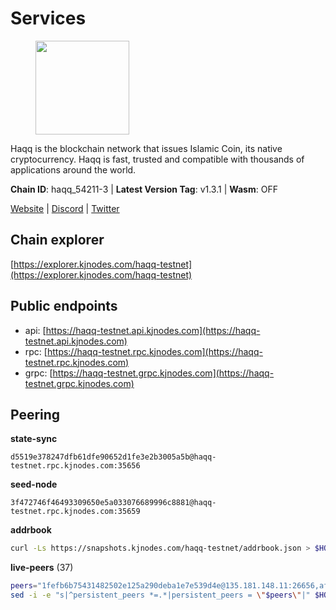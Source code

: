 # Services

<figure><img src="https://raw.githubusercontent.com/kj89/testnet_manuals/main/pingpub/logos/haqq.png" width="150" alt=""><figcaption></figcaption></figure>

Haqq is the blockchain network that issues Islamic Coin,  its native cryptocurrency. Haqq is fast, trusted and  compatible with thousands of applications around the world.

**Chain ID**: haqq_54211-3 | **Latest Version Tag**: v1.3.1 | **Wasm**: OFF

[Website](https://islamiccoin.net) | [Discord](https://discord.gg/hU9MHG5kZq) | [Twitter](https://twitter.com/Islamic_Coin)




## Chain explorer
[https://explorer.kjnodes.com/haqq-testnet](https://explorer.kjnodes.com/haqq-testnet)

## Public endpoints

* api: [https://haqq-testnet.api.kjnodes.com](https://haqq-testnet.api.kjnodes.com)
* rpc: [https://haqq-testnet.rpc.kjnodes.com](https://haqq-testnet.rpc.kjnodes.com)
* grpc: [https://haqq-testnet.grpc.kjnodes.com](https://haqq-testnet.grpc.kjnodes.com)

## Peering

**state-sync**

```text
d5519e378247dfb61dfe90652d1fe3e2b3005a5b@haqq-testnet.rpc.kjnodes.com:35656
```

**seed-node**

```text
3f472746f46493309650e5a033076689996c8881@haqq-testnet.rpc.kjnodes.com:35659
```

**addrbook**
```bash
curl -Ls https://snapshots.kjnodes.com/haqq-testnet/addrbook.json > $HOME/.haqqd/config/addrbook.json
```

**live-peers** (37)
```bash
peers="1fefb6b75431482502e125a290deba1e7e539d4e@135.181.148.11:26656,afe8c5af90e2eef4a98bc998366e2e780a927599@65.108.126.46:34656,56158e0f2acf850114e82644afceb565a73b08cc@185.144.99.95:26656,48a2a7762a579d25bca95b0a3548b714238dd60b@213.239.216.252:20656,62bf004201a90ce00df6f69390378c3d90f6dd7e@45.83.173.19:26656,2d13d679b64e1a574904a140f72815644ec71131@65.21.133.125:30656,6771e65c1b30cc514faf5943320fdda480fe9124@95.216.39.183:26656,5a223d77d01319a8c7f648eddfc8549cafcd8ca5@34.147.118.211:26656,0833039f717227ccd156d156ea772746b8ac6d71@146.19.24.139:26656,ed145a35b436878c1f1c10634bd18600f3696e17@95.217.181.142:26656,3df5a68b919177179c6dcb0b9c9354fd6bbba1c8@65.109.92.240:20116,32a8eec046b95e8646ff0810b4596dc7083a0beb@65.108.145.131:26656,16f40215d018c7d657fef0bb5ce2950251d525d2@148.251.51.144:36656,d7ac44bf8f8d760c3df1a8695145021f35feb985@34.88.220.124:26656,23ff658b56fbb8bc73372973a34733ff5d79b435@142.132.202.50:11604,eb503dddcc41ba801c646d63cc762de4e9c43aa4@35.228.23.164:26656,88b8b733d8b96e9a518c1a8bea4dbc5bf896026e@5.161.156.183:26656,927a323649e7dd8d4c75da6e5edaee439652b46f@65.109.92.241:20116,a884387139109784cad9193652b82ef20a85d713@38.242.159.148:26656,9eb507f9365313dbe7f426050fec9648298f58ee@109.205.183.51:26656,24e894d4d8a18276acf6051cccf369a1ce69842d@65.108.151.105:26656,59af99085c961a6a5c8dc4bc8b3abffda16ddccb@135.181.38.62:26656,d9801eb3d439391f2ec2a27f4c117ce91c6aa1fc@149.102.133.40:35656,26f20a2f80a4738a30a9634947a3aae67da31be3@65.108.254.227:26656,6ce864d853904ebef9400528f129d8fefa6f1827@91.211.251.232:36656,f57fae1bdea281392b563a58978a2d8c0a37725f@95.217.233.234:26656,25cdda3630fbeb7f87c2ef7fa4824d2276f36312@149.102.133.70:35656,b72f2156db8c87e679dc853730746ff40038120c@213.239.215.77:26656,0629018cef2e53288757381ffdc0b84cbb5931cc@95.216.1.249:26656,d5519e378247dfb61dfe90652d1fe3e2b3005a5b@65.109.68.190:35656,6fad54232f11a0306bd0d942c2ec5f9ba0ae2f1a@34.91.54.209:26656,90b40d2b773090b82aa7788c2d1937e4fd6d2dc0@65.108.231.124:19656,78e3ef8adf819b479acc13a2f92ab5c0fa350aeb@66.45.231.30:11464,d784c04ecacfde5c4d1015469d9648dd50e0915f@5.9.61.120:12656,077d5d9169efb4b070ce7895d680a9d2148d522c@195.201.195.40:36656,1c08c386863026bd37ab18f77c57da65d395beb0@195.2.81.142:35656,b5cbe34ca84c76c3301c29dd7858cd90477d078b@149.102.133.73:35656"
sed -i -e "s|^persistent_peers *=.*|persistent_peers = \"$peers\"|" $HOME/.haqqd/config/config.toml
```
